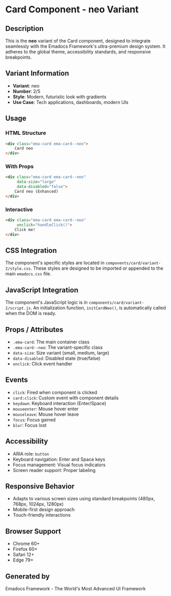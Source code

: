 # Card Component - neo Variant

## Description
This is the **neo** variant of the Card component, designed to integrate seamlessly with the Emadocs Framework's ultra-premium design system. It adheres to the global theme, accessibility standards, and responsive breakpoints.

## Variant Information
- **Variant**: neo
- **Number**: 2/5
- **Style**: Modern, futuristic look with gradients
- **Use Case**: Tech applications, dashboards, modern UIs

## Usage

### HTML Structure
```html
<div class="ema-card ema-card--neo">
    Card neo
</div>
```

### With Props
```html
<div class="ema-card ema-card--neo" 
     data-size="large" 
     data-disabled="false">
    Card neo (Enhanced)
</div>
```

### Interactive
```html
<div class="ema-card ema-card--neo" 
     onclick="handleClick()">
    Click me!
</div>
```

## CSS Integration
The component's specific styles are located in `components/card/variant-2/style.css`. These styles are designed to be imported or appended to the main `emadocs.css` file.

## JavaScript Integration
The component's JavaScript logic is in `components/card/variant-2/script.js`. An initialization function, `initCardNeo()`, is automatically called when the DOM is ready.

## Props / Attributes
- `.ema-card`: The main container class
- `.ema-card--neo`: The variant-specific class
- `data-size`: Size variant (small, medium, large)
- `data-disabled`: Disabled state (true/false)
- `onclick`: Click event handler

## Events
- `click`: Fired when component is clicked
- `card:click`: Custom event with component details
- `keydown`: Keyboard interaction (Enter/Space)
- `mouseenter`: Mouse hover enter
- `mouseleave`: Mouse hover leave
- `focus`: Focus gained
- `blur`: Focus lost

## Accessibility
- ARIA role: `button`
- Keyboard navigation: Enter and Space keys
- Focus management: Visual focus indicators
- Screen reader support: Proper labeling

## Responsive Behavior
- Adapts to various screen sizes using standard breakpoints (480px, 768px, 1024px, 1280px)
- Mobile-first design approach
- Touch-friendly interactions

## Browser Support
- Chrome 60+
- Firefox 60+
- Safari 12+
- Edge 79+

## Generated by
Emadocs Framework - The World's Most Advanced UI Framework
